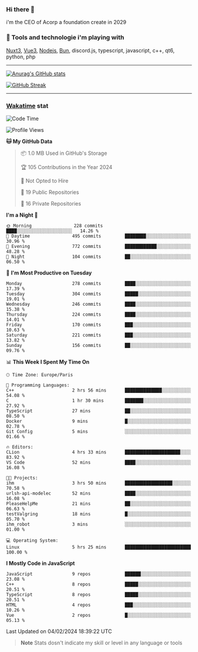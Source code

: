 ### Hi there 👋

i'm the CEO of Acorp a foundation create in 2029  

### 🧰 Tools and technologie i'm playing with

[Nuxt3](https://nuxt.com), [Vue3](https://vuejs.org/), [Nodejs](https://nodejs.org), [Bun](https://bun.sh/), discord.js, typescript, javascript, c++, qt6, python, php

---

[![Anurag's GitHub stats](https://github-readme-stats.vercel.app/api?username=ackimixs&show_icons=true&theme=github_dark&count_private=true)](https://www.ackimixs.xyz)

[![GitHub Streak](https://github-readme-streak-stats.herokuapp.com?user=Ackimixs&theme=github-dark-blue&date_format=j%20M%5B%20Y%5D&mode=weekly)](https://git.io/streak-stats)

---
 
 ### [Wakatime](https://wakatime.com/) stat

<!--START_SECTION:waka-->
![Code Time](http://img.shields.io/badge/Code%20Time-939%20hrs%2018%20mins-blue)

![Profile Views](http://img.shields.io/badge/Profile%20Views-2-blue)

**🐱 My GitHub Data** 

> 📦 1.0 MB Used in GitHub's Storage 
 > 
> 🏆 105 Contributions in the Year 2024
 > 
> 🚫 Not Opted to Hire
 > 
> 📜 19 Public Repositories 
 > 
> 🔑 16 Private Repositories 
 > 
**I'm a Night 🦉** 

```text
🌞 Morning                228 commits         ████░░░░░░░░░░░░░░░░░░░░░   14.26 % 
🌆 Daytime                495 commits         ████████░░░░░░░░░░░░░░░░░   30.96 % 
🌃 Evening                772 commits         ████████████░░░░░░░░░░░░░   48.28 % 
🌙 Night                  104 commits         ██░░░░░░░░░░░░░░░░░░░░░░░   06.50 % 
```
📅 **I'm Most Productive on Tuesday** 

```text
Monday                   278 commits         ████░░░░░░░░░░░░░░░░░░░░░   17.39 % 
Tuesday                  304 commits         █████░░░░░░░░░░░░░░░░░░░░   19.01 % 
Wednesday                246 commits         ████░░░░░░░░░░░░░░░░░░░░░   15.38 % 
Thursday                 224 commits         ████░░░░░░░░░░░░░░░░░░░░░   14.01 % 
Friday                   170 commits         ███░░░░░░░░░░░░░░░░░░░░░░   10.63 % 
Saturday                 221 commits         ███░░░░░░░░░░░░░░░░░░░░░░   13.82 % 
Sunday                   156 commits         ██░░░░░░░░░░░░░░░░░░░░░░░   09.76 % 
```


📊 **This Week I Spent My Time On** 

```text
🕑︎ Time Zone: Europe/Paris

💬 Programming Languages: 
C++                      2 hrs 56 mins       ██████████████░░░░░░░░░░░   54.08 % 
C                        1 hr 30 mins        ███████░░░░░░░░░░░░░░░░░░   27.92 % 
TypeScript               27 mins             ██░░░░░░░░░░░░░░░░░░░░░░░   08.50 % 
Docker                   9 mins              █░░░░░░░░░░░░░░░░░░░░░░░░   02.78 % 
Git Config               5 mins              ░░░░░░░░░░░░░░░░░░░░░░░░░   01.66 % 

🔥 Editors: 
CLion                    4 hrs 33 mins       █████████████████████░░░░   83.92 % 
VS Code                  52 mins             ████░░░░░░░░░░░░░░░░░░░░░   16.08 % 

🐱‍💻 Projects: 
ihm                      3 hrs 50 mins       ██████████████████░░░░░░░   70.58 % 
urlsh-api-modelec        52 mins             ████░░░░░░░░░░░░░░░░░░░░░   16.08 % 
PleaseHelpMe             21 mins             ██░░░░░░░░░░░░░░░░░░░░░░░   06.63 % 
testValgring             18 mins             █░░░░░░░░░░░░░░░░░░░░░░░░   05.70 % 
ihm_robot                3 mins              ░░░░░░░░░░░░░░░░░░░░░░░░░   01.00 % 

💻 Operating System: 
Linux                    5 hrs 25 mins       █████████████████████████   100.00 % 
```

**I Mostly Code in JavaScript** 

```text
JavaScript               9 repos             ██████░░░░░░░░░░░░░░░░░░░   23.08 % 
C++                      8 repos             █████░░░░░░░░░░░░░░░░░░░░   20.51 % 
TypeScript               8 repos             █████░░░░░░░░░░░░░░░░░░░░   20.51 % 
HTML                     4 repos             ███░░░░░░░░░░░░░░░░░░░░░░   10.26 % 
Vue                      2 repos             █░░░░░░░░░░░░░░░░░░░░░░░░   05.13 % 
```




 Last Updated on 04/02/2024 18:39:22 UTC
<!--END_SECTION:waka-->

> **Note**
> Stats dosn't indicate my skill or level in any language or tools
